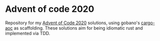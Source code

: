 # Advent of code 2020

Repository for my [Advent of Code 2020](https://adventofcode.com/2020) solutions, using gobano's [cargo-aoc](https://github.com/gobanos/cargo-aoc) as scaffolding.
These solutions aim for being idiomatic rust and implemented via TDD.
